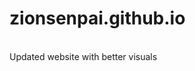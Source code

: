 # zionsenpai.github.io
<br />
Updated website with better visuals

<p align= "center">
<a href="assets/img/code.png" rel="icon>
</p>
